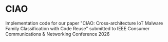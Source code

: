 # CIAO

Implementation code for our paper "CIAO: Cross-architecture IoT Malware Family Classification with Code Reuse" submitted to IEEE Consumer Communications & Networking Conference 2026
